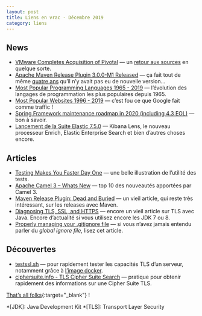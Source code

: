 ```yaml
---
layout: post
title: Liens en vrac - Décembre 2019
category: liens
---
```


## News

- [VMware Completes Acquisition of Pivotal](https://www.vmware.com/company/news/releases/vmw-newsfeed.VMware-Completes-Acquisition-of-Pivotal.1964966.html)
  — un [retour aux sources](https://en.wikipedia.org/wiki/Pivotal_Software) en quelque sorte.
- [Apache Maven Release Plugin 3.0.0-M1 Released](https://mail-archives.apache.org/mod_mbox/maven-announce/201912.mbox/%3c13362911.H09CoeJCsu@giga%3e)
  — ça fait tout de même [quatre ans](https://mvnrepository.com/artifact/org.apache.maven.plugins/maven-release-plugin)
  qu’il n’y avait pas eu de nouvelle version…
- [Most Popular Programming Languages 1965 - 2019](https://www.youtube.com/watch?v=Og847HVwRSI)
  — l’évolution des langages de programmation les plus populaires depuis 1965.
- [Most Popular Websites 1996 - 2019](https://www.youtube.com/watch?v=2Uj1A9AguFs)
  — c’est fou ce que Google fait comme traffic !
- [Spring Framework maintenance roadmap in 2020 (including 4.3 EOL)](https://spring.io/blog/2019/12/03/spring-framework-maintenance-roadmap-in-2020-including-4-3-eol)
  — bon à savoir.
- [Lancement de la Suite Elastic 7.5.0](https://www.elastic.co/fr/blog/elastic-stack-7-5-0-released)
  — Kibana Lens, le nouveau processeur Enrich, Elastic Enterprise Search et bien d’autres choses encore.

## Articles

- [Testing Makes You Faster Day One](https://testingisdocumenting.org/blog/entry/testing-makes-you-faster-day-one/)
  — une belle illustration de l’utilité des tests.
- [Apache Camel 3 – Whats New](https://camel.apache.org/blog/Camel3-Whatsnew/)
  — top 10 des nouveautés apportées par Camel 3.
- [Maven Release Plugin: Dead and Buried](https://axelfontaine.com/blog/dead-burried.html)
  — un vieil article, qui reste très intéressant, sur les releases avec Maven.
- [Diagnosing TLS, SSL, and HTTPS](https://blogs.oracle.com/java-platform-group/diagnosing-tls,-ssl,-and-https)
  — encore un vieil article sur TLS avec Java. Encore d’actualité si vous utilisez encore les JDK 7 ou 8.
- [Properly managing your .gitignore file](https://julien.danjou.info/properly-managing-your-gitignore/)
  — si vous n’avez jamais entendu parler du _global ignore file_, lisez cet article.

## Découvertes

- [testssl.sh](https://github.com/drwetter/testssl.sh)
  — pour rapidement tester les capacités TLS d’un serveur, notamment grâce
  à [l’image docker](https://hub.docker.com/r/drwetter/testssl.sh).
- [ciphersuite.info - TLS Cipher Suite Search](https://ciphersuite.info/)
  — pratique pour obtenir rapidement des informations sur une Cipher Suite TLS.

[That’s all folks](https://www.youtube.com/watch?v=dYEbjAUG5WE "Mass Hysteria - Attracteurs étranges"){:target="_blank"} !

<!-- prettier-ignore-start -->
*[JDK]: Java Development Kit
*[TLS]: Transport Layer Security
<!-- prettier-ignore-end -->
